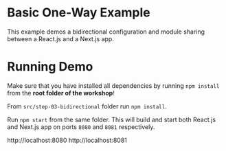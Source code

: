 # Basic One-Way Example

This example demos a bidirectional configuration and module sharing between a React.js and a Next.js app.

# Running Demo

Make sure that you have installed all dependencies by running `npm install` from the **root folder of the workshop**!

From `src/step-03-bidirectional` folder run `npm install`.

Run `npm start` from the same folder. This will build and start both React.js and Next.js app on ports `8080` and `8081` respectively.

http://localhost:8080
http://localhost:8081
